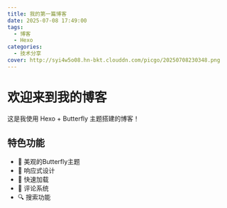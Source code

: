```yaml
---
title: 我的第一篇博客
date: 2025-07-08 17:49:00
tags: 
  - 博客
  - Hexo
categories: 
  - 技术分享
cover: http://syi4w5o08.hn-bkt.clouddn.com/picgo/20250708230348.png
---
```


# 欢迎来到我的博客

这是我使用 Hexo + Butterfly 主题搭建的博客！

<!-- more -->

## 特色功能

- 🎨 美观的Butterfly主题
- 📱 响应式设计
- 🚀 快速加载
- 💬 评论系统
- 🔍 搜索功能